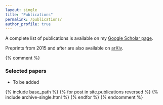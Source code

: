 ```yaml
---
layout: single
title: "Publications"
permalink: /publications/
author_profile: true
---
```


A complete list of publications is available on my [Google Scholar page](https://scholar.google.com/citations?user=nA29Z5YAAAAJ&hl=en/).

Preprints from 2015 and after are also available on [arXiv](https://arxiv.org/a/chan_j_3.html).

{% comment %}
### Selected papers
- To be added

{% include base_path %}
{% for post in site.publications reversed %}
  {% include archive-single.html %}
{% endfor %}
{% endcomment %}
